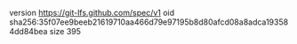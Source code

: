 version https://git-lfs.github.com/spec/v1
oid sha256:35f07ee9beeb21619710aa466d79e97195b8d80afcd08a8adca193584dd84bea
size 395
